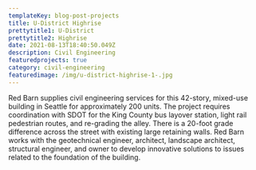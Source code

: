 ```yaml
---
templateKey: blog-post-projects
title: U-District Highrise
prettytitle1: U-District
prettytitle2: Highrise
date: 2021-08-13T18:40:50.049Z
description: Civil Engineering
featuredprojects: true
category: civil-engineering
featuredimage: /img/u-district-highrise-1-.jpg
---
```

Red Barn supplies civil engineering services for this 42-story, mixed-use building in Seattle for approximately 200 units.  The project requires coordination with SDOT for the King County bus layover station, light rail pedestrian routes, and re-grading the alley. There is a 20-foot grade difference across the street with existing large retaining walls. Red Barn works with the geotechnical engineer, architect, landscape architect, structural engineer, and owner to develop innovative solutions to issues related to the foundation of the building.